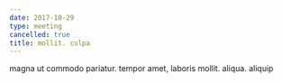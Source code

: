 ```yaml
---
date: 2017-10-29
type: meeting
cancelled: true
title: mollit. culpa
---
```

magna ut commodo pariatur. tempor amet, laboris mollit. aliqua. aliquip
